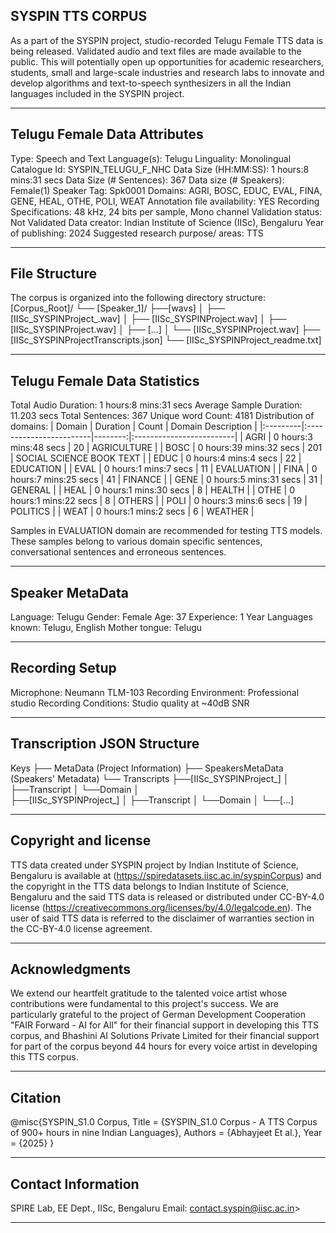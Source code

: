 ## SYSPIN TTS CORPUS

As a part of the SYSPIN project, studio-recorded Telugu Female TTS data is being released.
Validated audio and text files are made available to the public. This will potentially open up
opportunities for academic researchers, students, small and large-scale industries and research
labs to innovate and develop algorithms and text-to-speech synthesizers in all the Indian languages
included in the SYSPIN project.

---

## Telugu Female Data Attributes

Type: Speech and Text
Language(s): Telugu
Linguality: Monolingual
Catalogue Id: SYSPIN_TELUGU_F_NHC
Data Size (HH:MM:SS): 1 hours:8 mins:31 secs
Data Size (# Sentences): 367
Data size (# Speakers): Female(1)
Speaker Tag: Spk0001
Domains: AGRI, BOSC, EDUC, EVAL, FINA, GENE, HEAL, OTHE, POLI, WEAT
Annotation file availability: YES
Recording Specifications: 48 kHz, 24 bits per sample, Mono channel
Validation status: Not Validated
Data creator: Indian Institute of Science (IISc), Bengaluru
Year of publishing: 2024
Suggested research purpose/ areas: TTS

---

## File Structure

The corpus is organized into the following directory structure:
[Corpus_Root]/
└── [Speaker_1]/
      ├──[wavs]
      │    ├── [IISc_SYSPINProject_<languageTag><genderTag><domainTag><uniqueID>.wav]
      │    ├── [IISc_SYSPINProject<languageTag><genderTag><domainTag><uniqueID>.wav]
      │    ├── [IISc_SYSPINProject<languageTag><genderTag><domainTag><uniqueID>.wav]
      │    ├── [...]
      │    └── [IISc_SYSPINProject<languageTag><genderTag><domainTag><uniqueID>.wav]
      ├── [IISc_SYSPINProject<languageTag><genderTag><speakerTag><qualityCheckTag>Transcripts.json]
      └── [IISc_SYSPINProject<languageTag><genderTag><speakerTag><qualityCheckTag>_readme.txt]

---

## Telugu Female Data Statistics

Total Audio Duration:    1 hours:8 mins:31 secs
Average Sample Duration: 11.203 secs
Total Sentences:         367
Unique word Count:       4181
Distribution of domains:
| Domain   | Duration                |   Count | Domain Description       |
|:---------|:------------------------|--------:|:-------------------------|
| AGRI     | 0 hours:3 mins:48 secs  |     20  | AGRICULTURE              |
| BOSC     | 0 hours:39 mins:32 secs |     201 | SOCIAL SCIENCE BOOK TEXT |
| EDUC     | 0 hours:4 mins:4 secs   |     22  | EDUCATION                |
| EVAL     | 0 hours:1 mins:7 secs   |     11  | EVALUATION               |
| FINA     | 0 hours:7 mins:25 secs  |     41  | FINANCE                  |
| GENE     | 0 hours:5 mins:31 secs  |     31  | GENERAL                  |
| HEAL     | 0 hours:1 mins:30 secs  |     8   | HEALTH                   |
| OTHE     | 0 hours:1 mins:22 secs  |     8   | OTHERS                   |
| POLI     | 0 hours:3 mins:6 secs   |     19  | POLITICS                 |
| WEAT     | 0 hours:1 mins:2 secs   |     6   | WEATHER                  |

Samples in EVALUATION domain are recommended for testing TTS models. These samples belong to
various domain specific sentences, conversational sentences and erroneous sentences.

---

## Speaker MetaData

Language: Telugu
Gender: Female
Age: 37
Experience: 1 Year
Languages known: Telugu, English
Mother tongue: Telugu

---

## Recording Setup

Microphone: Neumann TLM-103
Recording Environment: Professional studio
Recording Conditions: Studio quality at ~40dB SNR

---

## Transcription JSON Structure

Keys
├── MetaData (Project Information)
├── SpeakersMetaData (Speakers' Metadata)
└── Transcripts
        ├──[IISc_SYSPINProject_<languageTag><genderTag><domainTag><uniqueID>]
        │ 			├──Transcript
        │ 			└──Domain
        │ 		
        ├──[IISc_SYSPINProject<languageTag><genderTag><domainTag>_<uniqueID>]
        │ 			├──Transcript
        │ 			└──Domain
        │
        └──[...]

---

## Copyright and license

TTS data created under SYSPIN project by Indian Institute of Science, Bengaluru is available
at (https://spiredatasets.iisc.ac.in/syspinCorpus) and the copyright in the TTS data belongs to
Indian Institute of Science, Bengaluru and the said TTS data is released or distributed under
CC-BY-4.0 license (https://creativecommons.org/licenses/by/4.0/legalcode.en). The user of
said TTS data is referred to the disclaimer of warranties section in the CC-BY-4.0 license
agreement.

---

## Acknowledgments

We extend our heartfelt gratitude to the talented voice artist whose contributions were
fundamental to this project's success.
We are particularly grateful to the project of German Development Cooperation "FAIR Forward - AI
for All" for their financial support in developing this TTS corpus, and Bhashini AI Solutions 
Private Limited for their financial support for part of the corpus beyond 44 hours for every 
voice artist in developing this TTS corpus.

---

## Citation

@misc{SYSPIN_S1.0 Corpus,
     	Title = {SYSPIN_S1.0 Corpus - A TTS Corpus of 900+ hours in nine Indian Languages},
     	Authors = {Abhayjeet Et al.},
     	Year = {2025}
}

---

## Contact Information

SPIRE Lab, EE Dept., IISc, Bengaluru
Email: contact.syspin@iisc.ac.in>

---

